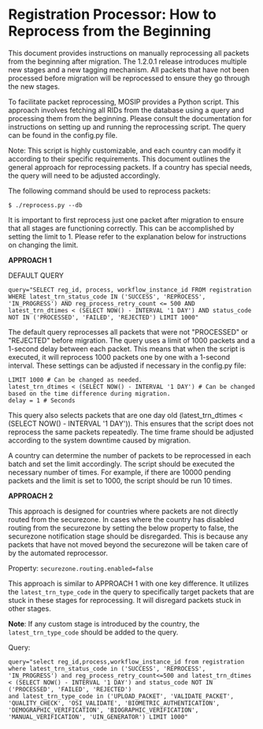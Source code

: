 # Registration Processor: How to Reprocess from the Beginning

This document provides instructions on manually reprocessing all packets from the beginning after migration. The 1.2.0.1 release introduces multiple new stages and a new tagging mechanism. All packets that have not been processed before migration will be reprocessed to ensure they go through the new stages.

To facilitate packet reprocessing, MOSIP provides a Python script. This approach involves fetching all RIDs from the database using a query and processing them from the beginning. Please consult the documentation for instructions on setting up and running the reprocessing script. The query can be found in the config.py file.

Note: This script is highly customizable, and each country can modify it according to their specific requirements. This document outlines the general approach for reprocessing packets. If a country has special needs, the query will need to be adjusted accordingly.

The following command should be used to reprocess packets:

```
$ ./reprocess.py --db
```

It is important to first reprocess just one packet after migration to ensure that all stages are functioning correctly. This can be accomplished by setting the limit to 1. Please refer to the explanation below for instructions on changing the limit.

**APPROACH 1**

DEFAULT QUERY

```
query="SELECT reg_id, process, workflow_instance_id FROM registration WHERE latest_trn_status_code IN ('SUCCESS', 'REPROCESS', 'IN_PROGRESS') AND reg_process_retry_count <= 500 AND latest_trn_dtimes < (SELECT NOW() - INTERVAL '1 DAY') AND status_code NOT IN ('PROCESSED', 'FAILED', 'REJECTED') LIMIT 1000"
```

The default query reprocesses all packets that were not "PROCESSED" or "REJECTED" before migration. The query uses a limit of 1000 packets and a 1-second delay between each packet. This means that when the script is executed, it will reprocess 1000 packets one by one with a 1-second interval. These settings can be adjusted if necessary in the config.py file:

```
LIMIT 1000 # Can be changed as needed.
latest_trn_dtimes < (SELECT NOW() - INTERVAL '1 DAY') # Can be changed based on the time difference during migration.
delay = 1 # Seconds
```

This query also selects packets that are one day old (latest_trn_dtimes < (SELECT NOW() - INTERVAL '1 DAY')). This ensures that the script does not reprocess the same packets repeatedly. The time frame should be adjusted according to the system downtime caused by migration.

A country can determine the number of packets to be reprocessed in each batch and set the limit accordingly. The script should be executed the necessary number of times. For example, if there are 10000 pending packets and the limit is set to 1000, the script should be run 10 times.

**APPROACH 2**

This approach is designed for countries where packets are not directly routed from the securezone. In cases where the country has disabled routing from the securezone by setting the below property to false, the securezone notification stage should be disregarded. This is because any packets that have not moved beyond the securezone will be taken care of by the automated reprocessor.

Property: `securezone.routing.enabled=false`

This approach is similar to APPROACH 1 with one key difference. It utilizes the `latest_trn_type_code` in the query to specifically target packets that are stuck in these stages for reprocessing. It will disregard packets stuck in other stages.

**Note**: If any custom stage is introduced by the country, the `latest_trn_type_code` should be added to the query.

Query: 

```
query="select reg_id,process,workflow_instance_id from registration where latest_trn_status_code in ('SUCCESS', 'REPROCESS', 'IN_PROGRESS') and reg_process_retry_count<=500 and latest_trn_dtimes < (SELECT NOW() - INTERVAL '1 DAY') and status_code NOT IN ('PROCESSED', 'FAILED', 'REJECTED')
and latest_trn_type_code in ('UPLOAD_PACKET', 'VALIDATE_PACKET', 'QUALITY_CHECK', 'OSI_VALIDATE', 'BIOMETRIC_AUTHENTICATION', 'DEMOGRAPHIC_VERIFICATION', 'BIOGRAPHIC_VERIFICATION', 'MANUAL_VERIFICATION', 'UIN_GENERATOR') LIMIT 1000"
 
```
